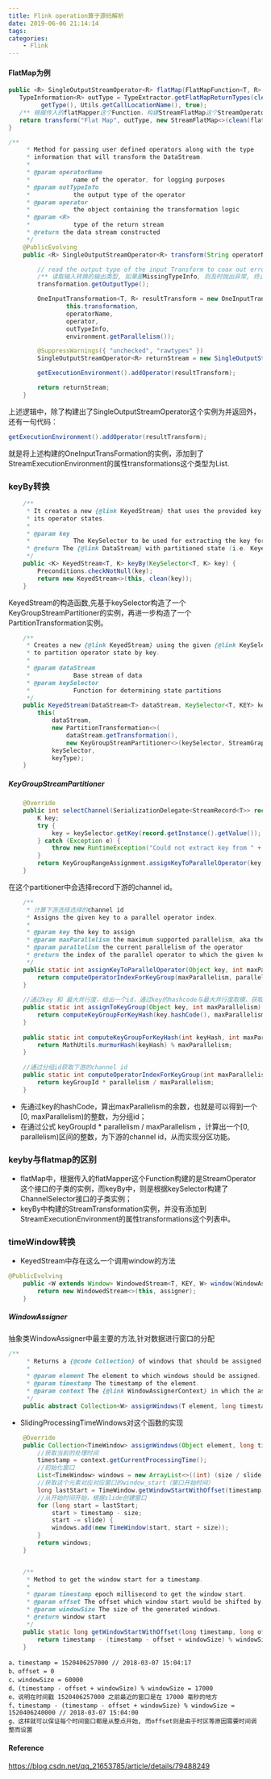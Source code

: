 ```yaml
---
title: Flink operation算子源码解析
date: 2019-06-06 21:14:14
tags:
categories:
    - Flink
---
```



#### FlatMap为例

```java
public <R> SingleOutputStreamOperator<R> flatMap(FlatMapFunction<T, R> flatMapper) {
   TypeInformation<R> outType = TypeExtractor.getFlatMapReturnTypes(clean(flatMapper),
         getType(), Utils.getCallLocationName(), true);
   /** 根据传入的flatMapper这个Function，构建StreamFlatMap这个StreamOperator的具体子类实例 */
   return transform("Flat Map", outType, new StreamFlatMap<>(clean(flatMapper)));
}
```

```java
/**
	 * Method for passing user defined operators along with the type
	 * information that will transform the DataStream.
	 *
	 * @param operatorName
	 *            name of the operator, for logging purposes
	 * @param outTypeInfo
	 *            the output type of the operator
	 * @param operator
	 *            the object containing the transformation logic
	 * @param <R>
	 *            type of the return stream
	 * @return the data stream constructed
	 */
	@PublicEvolving
	public <R> SingleOutputStreamOperator<R> transform(String operatorName, TypeInformation<R> outTypeInfo, OneInputStreamOperator<T, R> operator) {

		// read the output type of the input Transform to coax out errors about MissingTypeInfo
		/** 读取输入转换的输出类型, 如果是MissingTypeInfo, 则及时抛出异常, 终止操作 */
		transformation.getOutputType();

		OneInputTransformation<T, R> resultTransform = new OneInputTransformation<>(
				this.transformation,
				operatorName,
				operator,
				outTypeInfo,
				environment.getParallelism());

		@SuppressWarnings({ "unchecked", "rawtypes" })
		SingleOutputStreamOperator<R> returnStream = new SingleOutputStreamOperator(environment, resultTransform);

		getExecutionEnvironment().addOperator(resultTransform);

		return returnStream;
	}
```

上述逻辑中，除了构建出了SingleOutputStreamOperator这个实例为并返回外，还有一句代码：
```java
getExecutionEnvironment().addOperator(resultTransform);
```
就是将上述构建的OneInputTransFormation的实例，添加到了StreamExecutionEnvironment的属性transformations这个类型为List.

### keyBy转换

```java
	/**
	 * It creates a new {@link KeyedStream} that uses the provided key for partitioning
	 * its operator states.
	 *
	 * @param key
	 *            The KeySelector to be used for extracting the key for partitioning
	 * @return The {@link DataStream} with partitioned state (i.e. KeyedStream)
	 */
	public <K> KeyedStream<T, K> keyBy(KeySelector<T, K> key) {
		Preconditions.checkNotNull(key);
		return new KeyedStream<>(this, clean(key));
	}
```
KeyedStream的构造函数,先基于keySelector构造了一个KeyGroupStreamPartitioner的实例，再进一步构造了一个PartitionTransformation实例。
```java
	/**
	 * Creates a new {@link KeyedStream} using the given {@link KeySelector}
	 * to partition operator state by key.
	 *
	 * @param dataStream
	 *            Base stream of data
	 * @param keySelector
	 *            Function for determining state partitions
	 */
	public KeyedStream(DataStream<T> dataStream, KeySelector<T, KEY> keySelector, TypeInformation<KEY> keyType) {
		this(
			dataStream,
			new PartitionTransformation<>(
				dataStream.getTransformation(),
				new KeyGroupStreamPartitioner<>(keySelector, StreamGraphGenerator.DEFAULT_LOWER_BOUND_MAX_PARALLELISM)),
			keySelector,
			keyType);
	}
```

##### KeyGroupStreamPartitioner
```java
	@Override
	public int selectChannel(SerializationDelegate<StreamRecord<T>> record) {
		K key;
		try {
			key = keySelector.getKey(record.getInstance().getValue());
		} catch (Exception e) {
			throw new RuntimeException("Could not extract key from " + record.getInstance().getValue(), e);
		}
		return KeyGroupRangeAssignment.assignKeyToParallelOperator(key, maxParallelism, numberOfChannels);
	}
```
在这个partitioner中会选择record下游的channel id。
```java
	/** 
	 * 计算下游选择选择的channel id
	 * Assigns the given key to a parallel operator index.
	 *
	 * @param key the key to assign
	 * @param maxParallelism the maximum supported parallelism, aka the number of key-groups.
	 * @param parallelism the current parallelism of the operator
	 * @return the index of the parallel operator to which the given key should be routed.
	 */
	public static int assignKeyToParallelOperator(Object key, int maxParallelism, int parallelism) {
		return computeOperatorIndexForKeyGroup(maxParallelism, parallelism, assignToKeyGroup(key, maxParallelism));
	}
	
	//通过key 和 最大并行度，给出一个id，通过key的hashcode与最大并行度取模，获取一个分组id
	public static int assignToKeyGroup(Object key, int maxParallelism) {
		return computeKeyGroupForKeyHash(key.hashCode(), maxParallelism);
	}
	
	public static int computeKeyGroupForKeyHash(int keyHash, int maxParallelism) {
		return MathUtils.murmurHash(keyHash) % maxParallelism;
	}
	
	//通过分组id获取下游的channel id
	public static int computeOperatorIndexForKeyGroup(int maxParallelism, int parallelism, int keyGroupId) {
		return keyGroupId * parallelism / maxParallelism;
	}
```
* 先通过key的hashCode，算出maxParallelism的余数，也就是可以得到一个[0, maxParallelism)的整数，为分组id； 
* 在通过公式 keyGroupId * parallelism / maxParallelism ，计算出一个[0, parallelism)区间的整数，为下游的channel id，从而实现分区功能。


### keyby与flatmap的区别
* flatMap中，根据传入的flatMapper这个Function构建的是StreamOperator这个接口的子类的实例，而keyBy中，则是根据keySelector构建了ChannelSelector接口的子类实例； 
* keyBy中构建的StreamTransformation实例，并没有添加到StreamExecutionEnvironment的属性transformations这个列表中。


### timeWindow转换

* KeyedStream中存在这么一个调用window的方法
```java
@PublicEvolving
	public <W extends Window> WindowedStream<T, KEY, W> window(WindowAssigner<? super T, W> assigner) {
		return new WindowedStream<>(this, assigner);
	}
```


##### WindowAssigner

抽象类WindowAssigner中最主要的方法,针对数据进行窗口的分配
```java
/**
	 * Returns a {@code Collection} of windows that should be assigned to the element.
	 *
	 * @param element The element to which windows should be assigned.
	 * @param timestamp The timestamp of the element.
	 * @param context The {@link WindowAssignerContext} in which the assigner operates.
	 */
	public abstract Collection<W> assignWindows(T element, long timestamp, WindowAssignerContext context);
```

* SlidingProcessingTimeWindows对这个函数的实现
```java
    @Override
	public Collection<TimeWindow> assignWindows(Object element, long timestamp, WindowAssignerContext context) {
	    //获取当前的处理时间
		timestamp = context.getCurrentProcessingTime();
		//初始化窗口
		List<TimeWindow> windows = new ArrayList<>((int) (size / slide));
		//获取这个元素对应对应窗口的window_start（窗口开始时间）
		long lastStart = TimeWindow.getWindowStartWithOffset(timestamp, offset, slide);
		//从开始时间开始，根据slide创建窗口
		for (long start = lastStart;
			start > timestamp - size;
			start -= slide) {
			windows.add(new TimeWindow(start, start + size));
		}
		return windows;
	}
```
```java

	/**
	 * Method to get the window start for a timestamp.
	 *
	 * @param timestamp epoch millisecond to get the window start.
	 * @param offset The offset which window start would be shifted by.
	 * @param windowSize The size of the generated windows.
	 * @return window start
	 */
	public static long getWindowStartWithOffset(long timestamp, long offset, long windowSize) {
		return timestamp - (timestamp - offset + windowSize) % windowSize;
	}
```
```
a、timestamp = 1520406257000 // 2018-03-07 15:04:17 
b、offset = 0 
c、windowSize = 60000 
d、(timestamp - offset + windowSize) % windowSize = 17000 
e、说明在时间戳 1520406257000 之前最近的窗口是在 17000 毫秒的地方 
f、timestamp - (timestamp - offset + windowSize) % windowSize = 1520406240000 // 2018-03-07 15:04:00 
g、这样就可以保证每个时间窗口都是从整点开始, 而offset则是由于时区等原因需要时间调整而设置

```


#### Reference
https://blog.csdn.net/qq_21653785/article/details/79488249